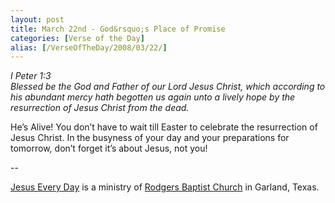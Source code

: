 ```yaml
---
layout: post
title: March 22nd - God&rsquo;s Place of Promise
categories: [Verse of the Day]
alias: [/VerseOfTheDay/2008/03/22/]
---
```


_I Peter 1:3  
Blessed be the God and Father of our Lord Jesus Christ, which
according to his abundant mercy hath begotten us again unto a lively
hope by the resurrection of Jesus Christ from the dead._

He&rsquo;s Alive! You don&rsquo;t have to wait till Easter to
celebrate the resurrection of Jesus Christ. In the busyness of your
day and your preparations for tomorrow, don&rsquo;t forget it&rsquo;s
about Jesus, not you!

 --

<a href=http://jesuseveryday.net>Jesus Every Day</a> is a ministry of <a href=http://rodgersbaptist.net>Rodgers Baptist Church</a> in Garland, Texas.
